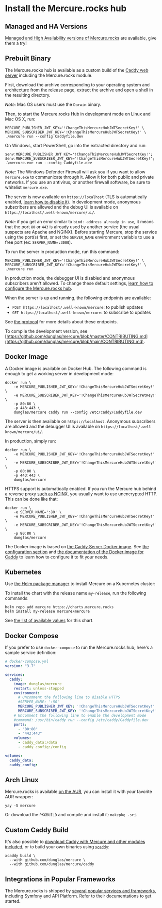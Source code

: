 # Install the Mercure.rocks hub

## Managed and HA Versions

[Managed and High Availability versions of Mercure.rocks](https://mercure.rocks/pricing) are available, give them a try!

## Prebuilt Binary

The Mercure.rocks hub is available as a custom build of the [Caddy web server](https://caddyserver.com/) including the Mercure.rocks module.

First, download the archive corresponding to your operating system and architecture [from the release page](https://github.com/dunglas/mercure/releases), extract the archive and open a shell in the resulting directory.

*Note:* Mac OS users must use the `Darwin` binary.

Then, to start the Mercure.rocks Hub in development mode on Linux and Mac OS X, run:

    MERCURE_PUBLISHER_JWT_KEY='!ChangeThisMercureHubJWTSecretKey!' \
    MERCURE_SUBSCRIBER_JWT_KEY='!ChangeThisMercureHubJWTSecretKey!' \
    ./mercure run --config Caddyfile.dev

On Windows, start PowerShell, go into the extracted directory and run:

    $env:MERCURE_PUBLISHER_JWT_KEY='!ChangeThisMercureHubJWTSecretKey!'; $env:MERCURE_SUBSCRIBER_JWT_KEY='!ChangeThisMercureHubJWTSecretKey!'; .\mercure.exe run --config Caddyfile.dev

*Note:* The Windows Defender Firewall will ask you if you want to allow `mercure.exe` to communicate through it.
Allow it for both public and private networks. If you use an antivirus, or another firewall software, be sure to whitelist `mercure.exe`.

The server is now available on `https://localhost` (TLS is automatically enabled, [learn how to disable it](config.md)).
In development mode, anonymous subscribers are allowed and the debug UI is available on `https://localhost/.well-known/mercure/ui/`.

*Note:* if you get an error similar to `bind: address already in use`, it means that the port `80` or `443` is already used by another service (the usual suspects are Apache and NGINX). Before starting Mercure, stop the service using the port(s) first, or set the `SERVER_NAME` environment variable to use a free port (ex: `SERVER_NAME=:3000`).

To run the server in production mode, run this command:

    MERCURE_PUBLISHER_JWT_KEY='!ChangeThisMercureHubJWTSecretKey!' \
    MERCURE_SUBSCRIBER_JWT_KEY='!ChangeThisMercureHubJWTSecretKey!' \
    ./mercure run

In production mode, the debugger UI is disabled and anonymous subscribers aren't allowed.
To change these default settings, [learn how to configure the Mercure.rocks hub](config.md).

When the server is up and running, the following endpoints are available:

* `POST https://localhost/.well-known/mercure`: to publish updates
* `GET https://localhost/.well-known/mercure`: to subscribe to updates

See [the protocol](../../spec/mercure.md) for more details about these endpoints.

To compile the development version, see [https://github.com/dunglas/mercure/blob/master/CONTRIBUTING.md](https://github.com/dunglas/mercure/blob/main/CONTRIBUTING.md).

## Docker Image

A Docker image is available on Docker Hub. The following command is enough to get a working server in development mode:

    docker run \
        -e MERCURE_PUBLISHER_JWT_KEY='!ChangeThisMercureHubJWTSecretKey!' \
        -e MERCURE_SUBSCRIBER_JWT_KEY='!ChangeThisMercureHubJWTSecretKey!' \
        -p 80:80 \
        -p 443:443 \
        dunglas/mercure caddy run --config /etc/caddy/Caddyfile.dev

The server is then available on `https://localhost`. Anonymous subscribers are allowed and the debugger UI is available on `https://localhost/.well-known/mercure/ui/`.

In production, simply run:

    docker run \
        -e MERCURE_PUBLISHER_JWT_KEY='!ChangeThisMercureHubJWTSecretKey!' \
        -e MERCURE_SUBSCRIBER_JWT_KEY='!ChangeThisMercureHubJWTSecretKey!' \
        -p 80:80 \
        -p 443:443 \
        dunglas/mercure

HTTPS support is automatically enabled. If you run the Mercure hub behind a reverse proxy [such as NGINX](cookbooks.md#using-nginx-as-an-http-2-reverse-proxy-in-front-of-the-hub), you usually want to use unencrypted HTTP.
This can be done like that:

    docker run \
        -e SERVER_NAME=':80' \
        -e MERCURE_PUBLISHER_JWT_KEY='!ChangeThisMercureHubJWTSecretKey!' \
        -e MERCURE_SUBSCRIBER_JWT_KEY='!ChangeThisMercureHubJWTSecretKey!' \
        -p 80:80 \
        dunglas/mercure

The Docker image is based on [the Caddy Server Docker image](https://registry.hub.docker.com/_/caddy).
See [the configuration section](config.md) and [the documentation of the Docker image for Caddy](https://registry.hub.docker.com/_/caddy) to learn how to configure it to fit your needs.

## Kubernetes

Use [the Helm package manager](https://helm.sh/) to install Mercure on a Kubernetes cluster:

To install the chart with the release name `my-release`, run the following commands:

    helm repo add mercure https://charts.mercure.rocks
    helm install my-release mercure/mercure

See [the list of available values](https://github.com/dunglas/mercure/blob/main/charts/mercure/README.md) for this chart.

## Docker Compose

If you prefer to use `docker-compose` to run the Mercure.rocks hub, here's a sample service definition:

```yaml
# docker-compose.yml
version: "3.7"

services:
  caddy:
    image: dunglas/mercure
    restart: unless-stopped
    environment:
      # Uncomment the following line to disable HTTPS
      #SERVER_NAME: ':80'
      MERCURE_PUBLISHER_JWT_KEY: '!ChangeThisMercureHubJWTSecretKey!'
      MERCURE_SUBSCRIBER_JWT_KEY: '!ChangeThisMercureHubJWTSecretKey!'
    # Uncomment the following line to enable the development mode
    #command: /usr/bin/caddy run --config /etc/caddy/Caddyfile.dev
    ports:
      - "80:80"
      - "443:443"
    volumes:
      - caddy_data:/data
      - caddy_config:/config

volumes:
  caddy_data:
  caddy_config:
```

## Arch Linux

Mercure.rocks is available [on the AUR](https://aur.archlinux.org/packages/mercure), you can install it with your favorite AUR wrapper:

    yay -S mercure

Or download the `PKGBUILD` and compile and install it: `makepkg -sri`.

## Custom Caddy Build

It's also possible to [download Caddy with Mercure and other modules included](https://caddyserver.com/download?package=github.com%2Fdunglas%2Fmercure%2Fcaddy), or to build your own binaries using [`xcaddy`](https://github.com/caddyserver/xcaddy):

    xcaddy build \
      --with github.com/dunglas/mercure \
      --with github.com/dunglas/mercure/caddy

## Integrations in Popular Frameworks

The Mercure.rocks is shipped by [several popular services and frameworks](../ecosystem/awesome.md#frameworks-and-services-integrations), including Symfony and API Platform.
Refer to their documentations to get started.
